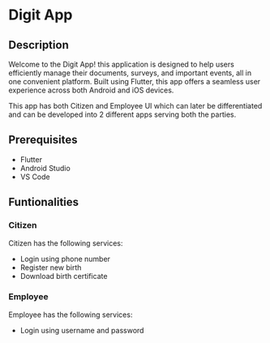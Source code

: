 <h1>Digit App</h1>

<h2>Description</h2>

<p>Welcome to the Digit App! this application is designed to help users efficiently manage their documents, surveys, and important events, all in one convenient platform. Built using Flutter, this app offers a seamless user experience across both Android and iOS devices.</p>

<p>This app has both Citizen and Employee UI which can later be differentiated and can be developed into 2 different apps serving both the parties.</p>

<h2>Prerequisites</h2>

<ul>
  <li>Flutter</li>
  <li>Android Studio</li>
  <li>VS Code</li>
</ul>

<h2>Funtionalities</h2>

<h3>Citizen</h3>

<p>Citizen has the following services:</p> 
<ul>
  <li>Login using phone number</li>
  <li>Register new birth</li>
  <li>Download birth certificate</li>
</ul>

<h3>Employee</h3>

<p>Employee has the following services:</p> 
<ul>
  <li>Login using username and password</li>
</ul>
